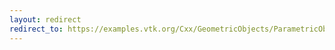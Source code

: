 ```yaml
---
layout: redirect
redirect_to: https://examples.vtk.org/Cxx/GeometricObjects/ParametricObjectsDemo/
---
```

